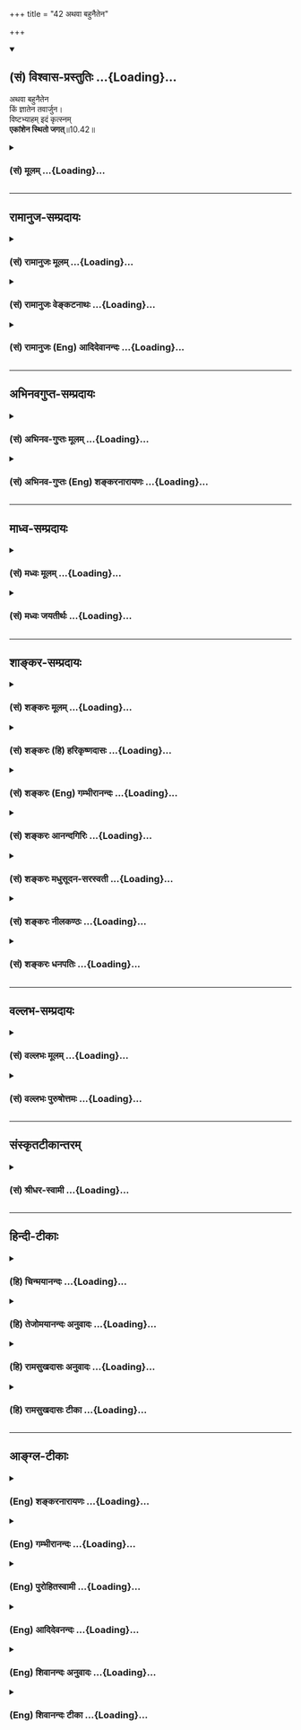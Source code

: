 +++
title = "42 अथवा बहुनैतेन"

+++
<div class="js_include" newlevelforh1="2" title="(सं) विश्वास-प्रस्तुतिः" unfilled url="/mahAbhAratam/vyAsaH/shlokashaH/06-bhIShma-parva/03-bhagavad-gItA-parva/saMskRtam/vishvAsa-prastutiH/10_vibhUti-vistAra-yoga/42_athavA_bahunaiten.md">
<details open><summary><h2>(सं) विश्वास-प्रस्तुतिः ...{Loading}...</h2></summary>

अथवा बहुनैतेन  
किं ज्ञातेन तवार्जुन।  
विष्टभ्याहम् इदं कृत्स्नम्  
**एकांशेन स्थितो जगत्**॥10.42॥
</details>
</div>
<div class="js_include collapsed" newlevelforh1="3" title="(सं) मूलम्" unfilled url="/mahAbhAratam/vyAsaH/shlokashaH/06-bhIShma-parva/03-bhagavad-gItA-parva/saMskRtam/mUlam/10_vibhUti-vistAra-yoga/42_athavA_bahunaiten.md">
<details><summary><h3>(सं) मूलम् ...{Loading}...</h3></summary>

अथवा बहुनैतेन किं ज्ञातेन तवार्जुन।  
विष्टभ्याहमिदं कृत्स्नमेकांशेन स्थितो जगत्।।10.42।।
</details>
</div>


_________________
## रामानुज-सम्प्रदायः
<div class="js_include collapsed" newlevelforh1="3" title="(सं) रामानुजः मूलम्" unfilled url="/mahAbhAratam/vyAsaH/shlokashaH/06-bhIShma-parva/03-bhagavad-gItA-parva/saMskRtam/rAmAnujaH/mUlam/10_vibhUti-vistAra-yoga/42_athavA_bahunaiten.md">
<details><summary><h3>(सं) रामानुजः मूलम् ...{Loading}...</h3></summary>

।।10.42।।**बहुना ऐतेन** उच्यमानेन **ज्ञानेन किं** प्रयोजनम् **इदं**
चिदचिदात्मकं **कृत्स्नं जगत्** कार्यावस्थं कारणावस्थं स्थूलं सूक्ष्मं च
स्वरूपसद्भावे स्थितौ प्रवृत्तिभेदे च यथा मत्संकल्पं न अतिवर्तेत तथा मम
महिम्नः अयुतायुतांशेन **विष्टभ्य अहम् अवस्थितः।** यथा उक्तं भगवता
पराशरेण -- यस्यायुतायुतांशांशे विश्वशक्तिरियं स्थिता। (वि॰ पु॰ 1।9।53)
इति।

</details>
</div>
<div class="js_include collapsed" newlevelforh1="3" title="(सं) रामानुजः वेङ्कटनाथः" unfilled url="/mahAbhAratam/vyAsaH/shlokashaH/06-bhIShma-parva/03-bhagavad-gItA-parva/saMskRtam/rAmAnujaH/venkaTanAthaH/10_vibhUti-vistAra-yoga/42_athavA_bahunaiten.md">
<details><summary><h3>(सं) रामानुजः वेङ्कटनाथः ...{Loading}...</h3></summary>

  
  
।।10.42।। प्राधान्यतः \[10।19\] इत्युपक्रान्तमुपसंहृतम् अथ सङ्क्षेपादपि
सङ्क्षेपेण प्रधानाप्रधानसमस्तविभूतिसंग्रहमाहअथवा इति
श्लोकेन। उच्यमानेनेति एतच्छब्द उक्त्यवसानराहित्यपर इति भावः।
विभूतिपर्यवसानज्ञानरूपं प्रयोजनं न सिध्येदित्यभिप्रायेणाह -- किं
प्रयोजनमिति। इदमित्यनेन तत्तत्प्रमाणप्रतिपन्नवैचित्र्यं
सूचितमित्यभिप्रायेणचिदचिदात्मकमित्युक्तम्। कार्येत्यादिना
कृत्स्नशब्दाभिप्रेतविवरणम्। स्थूलं सूक्ष्मं चेति
कार्यकारणावस्थयोर्यथाक्रममन्वयः। स्वरूपेत्यादिना विष्टम्भनप्रयोजनकथनम्।
अनित्येषु स्वरूपसद्भाव उत्पत्तिः नित्येषु त्वसद्व्यतिरेकः। नित्यानां
स्वरूपमपि हि भगवतो नित्येच्छासिद्धम्। इदं च प्रागेव प्रपञ्चितम्। अत्र
स्वरूपैकदेशावतारादिरूपांशव्युदासाय नियमनप्रकरणबलाच्चमम महिम्न
इत्युक्तम्। अत्र महिमशब्देन प्रकृतं नियमनसामर्थ्यमेव विवक्षितम्। अत
एवतेजोंशसम्भवम् इत्यनेनैकार्थ्यम्। एकशब्दोऽत्रातिक्षुद्रत्वपर
इत्यभिप्रायेणोक्तंअयुतायुतांशेनेति। स्तम्भनमत्र स्वैरान्निवारणम्
स्ववशीकरणरूपमधिष्ठानं वा। एकांशेन इत्यत्र स्वोक्तमर्थं
संवादयतियथोक्तमिति। विश्वशक्तिः विश्वमेव शक्तिः;
तत्तत्कार्योपयुक्तविशेषभूतं विश्वमित्यर्थः। तेजोंशसम्भवम् \[10।41\]
इत्यनन्तरं अभिधानात्एकांशेन इत्यस्याप्यंशशब्दस्य तद्विषयत्वमेव
न्याय्यमिति भावः। इति कवितार्किकसिंहस्य सर्वतन्त्रस्वतन्त्रस्य
श्रीमद्वेङ्कटनाथस्य वेदान्ताचार्यस्य कृतिषु  
  

</details>
</div>
<div class="js_include collapsed" newlevelforh1="3" title="(सं) रामानुजः (Eng) आदिदेवानन्दः" unfilled url="/mahAbhAratam/vyAsaH/shlokashaH/06-bhIShma-parva/03-bhagavad-gItA-parva/saMskRtam/rAmAnujaH/english/AdidevAnandaH/10_vibhUti-vistAra-yoga/42_athavA_bahunaiten.md">
<details><summary><h3>(सं) रामानुजः (Eng) आदिदेवानन्दः ...{Loading}...</h3></summary>

10.42 What is the use to you of this detailed knowledge taught by Me; I sustain this universe with an infinitesimal fraction of My power - this universe consisting of sentient and non-sentient entities, whether in effect or causal condition, whether gross or subtle - in such a manner that it does not violate My will in preserving its proper form,
existence and various activities. As said by Bhagavan Parasara: 'On an infinitesimal fraction of this energy, this universe rests' (V. P.,
1.9.53).

</details>
</div>


_________________
## अभिनवगुप्त-सम्प्रदायः
<div class="js_include collapsed" newlevelforh1="3" title="(सं) अभिनव-गुप्तः मूलम्" unfilled url="/mahAbhAratam/vyAsaH/shlokashaH/06-bhIShma-parva/03-bhagavad-gItA-parva/saMskRtam/abhinava-guptaH/mUlam/10_vibhUti-vistAra-yoga/42_athavA_bahunaiten.md">
<details><summary><h3>(सं) अभिनव-गुप्तः मूलम् ...{Loading}...</h3></summary>

।।10.19 -- 10.42।। हन्त ते कथयिष्यामीत्यादि जगत्स्थित इत्यन्तम्। अहमात्मा
(श्लो. 20) इत्यनेन व्यवच्छेदं वारयति। अन्यथा स्थावराणां हिमालय
इत्यादिवाक्येषु हिमालय एव भगवान् नान्य इति व्यवच्छेदेन;
निर्विभागत्वाभावात् ब्रह्मदर्शनं खण्डितम् अभविष्यत्। यतो यस्याखण्डाकारा
व्याप्तिस्तथा चेतसि न उपारोहति; तां च \[यो\] जिज्ञासति
तस्यायमुपदेशग्रन्थः। तथाहि उपसंहारे ( उपसंहारेण)
भेदाभेदवादं,यद्यद्विभूतिमत्सत्त्वम् (श्लो -- 41) इत्यनेनाभिधाय;
पश्चादभेदमेवोपसंहरति अथवा बहुनैतेन -- विष्टभ्याहमिदं -- एकांशेन जगत्
स्थितः (श्लो -- 42) इति। उक्तं हि -- पादोऽस्य विश्वा भूतानि
त्रिपादस्यामृतं दिवि।। इति -- RV; X; 90; 3प्रजानां सृष्टिहेतुः सर्वमिदं
भगवत्तत्त्वमेव तैस्तेर्विचित्रै रूपैर्भाव्यमानं +++(S
तत्त्वमेतैस्तैर्विचित्रैः रूपैः ; N -- विचित्ररूपै -- )+++ सकलस्य +++(S;N
सकलमस्य)+++ विषयतां यातीति।  
  

</details>
</div>
<div class="js_include collapsed" newlevelforh1="3" title="(सं) अभिनव-गुप्तः (Eng) शङ्करनारायणः" unfilled url="/mahAbhAratam/vyAsaH/shlokashaH/06-bhIShma-parva/03-bhagavad-gItA-parva/saMskRtam/abhinava-guptaH/english/shankaranArAyaNaH/10_vibhUti-vistAra-yoga/42_athavA_bahunaiten.md">
<details><summary><h3>(सं) अभिनव-गुप्तः (Eng) शङ्करनारायणः ...{Loading}...</h3></summary>

10.19-42 Hanta te etc. upto jagat sthitah. I am the Soul etc. (verse 20)
: By this \[the Bhagavat\] wards off the exclusion \[of any being as
different form Him\]. Otherwise the sentences like 'Of the immovable \[I
am\] the the Himalayas' (verse 25) etc., would amount to the exclusive
statement that the Himalayan range is the Bhagavat and not any other
one. In that case, the indiscriminateness of the Brahman is not
established and hence the realisation of the Brahman would be a partial
(or conditioned) one. For, the \[present\] text of exposition is
intended for that seeker whose mind cannot contemplate on the
all-pervasiveness \[of the Brahman\], but who \[at the same time\] is
desirous of realising that \[all-pervasiveness\]. Hence, while
concluding, \[the Bhagavat\] teaches the theory of duality-cumunity by
saying 'whatsoever being exists with the manifesting power' etc., and
then concludes the topic with the theory of absolute unity, as 'Or what
is the use of this elaboration;I remain pervading this \[universe\]
by a single fraction \[of Myself\] This has been declared indeed \[in
the scriptures\] as : 'All beings constitute \[only\] His one-fourth;
His \[other\] immortal three-forths are in the heaven.' (Rgveda, X, xc,
3). Thus, all this and the prime cause of creatures, are nothing but the
Bhagavat (Absolute). And hence, He Himself becomes the object of
knowledge of all, but being comprehended with the different strange
alities.

</details>
</div>


_________________
## माध्व-सम्प्रदायः
<div class="js_include collapsed" newlevelforh1="3" title="(सं) मध्वः मूलम्" unfilled url="/mahAbhAratam/vyAsaH/shlokashaH/06-bhIShma-parva/03-bhagavad-gItA-parva/saMskRtam/madhvaH/mUlam/10_vibhUti-vistAra-yoga/42_athavA_bahunaiten.md">
<details><summary><h3>(सं) मध्वः मूलम् ...{Loading}...</h3></summary>

।।10.42।। किमिति वक्ष्यमाणप्राधान्यज्ञापनार्थं; न तूक्तनिष्फलत्वज्ञानाय।
तथा सति नोच्येत। अज्ञात्वैनं सविशेषयुक्तं देवं वरं को विमुच्येत बन्धात्
इत्यृग्वेदखिलेषु। त्वं तु बहुफलप्राप्तियोग्य इति तवेति विशेषणम्।
अन्यस्तुत्यर्थत्वेन प्रसिद्धश्चैवात्र किंशब्दः। रागद्वेषौ यदि स्यातां
तपसा किं प्रयोजनम्। तावुभौ यदि न स्यातां तपसा किं प्रयोजनम् इत्यादौ।
प्राधान्यं च सिद्धमेकत्र दर्शनात्सर्वत्र भगवद्दर्शनस्य। यो मां पश्यति
सर्वत्र \[6।30\] इत्यादौ।

</details>
</div>
<div class="js_include collapsed" newlevelforh1="3" title="(सं) मध्वः जयतीर्थः" unfilled url="/mahAbhAratam/vyAsaH/shlokashaH/06-bhIShma-parva/03-bhagavad-gItA-parva/saMskRtam/madhvaH/jayatIrthaH/10_vibhUti-vistAra-yoga/42_athavA_bahunaiten.md">
<details><summary><h3>(सं) मध्वः जयतीर्थः ...{Loading}...</h3></summary>

।।10.42।। अथवा बहुनैतेन किं ज्ञातेन इति पूर्वोक्तव्यस्तज्ञानाक्षेपात्
तस्य निष्फलत्वमिति प्रतीतिनिरासार्थमाह -- **किमि**ति। किमित्ययमाक्षेपो
वक्ष्यमाणसर्वव्याप्तरूपज्ञानस्योक्तरविप्रभृतिपरिच्छिन्नवस्तुस्वरूपज्ञानापेक्षया
प्राधान्यज्ञापनार्थमेव; न तूक्तविशेषज्ञानस्य निष्फलत्वज्ञापनार्थम्।
निष्फलत्वे तदुक्तिवैयर्थ्यापत्तिरित्यर्थः। ननु व्याप्तिज्ञानेनैव
मुक्तिसम्भवाद्विशेषज्ञानं व्यर्थमेव किं न स्यात् इत्यत आह --
**अज्ञात्वे**ति। प्रियशिरस्त्वाद्यप्राप्तिः इत्यादिकं ध्यानापेक्षयोक्तं
ज्ञानापेक्षया तु श्रुतिरित्यविरोधः; अथवा विशिष्टाधिकारिविषयेयं श्रुतिः।
ननु व्याप्तज्ञानयोग्यानां विशेषज्ञानं निष्फलमेव;अन्यान्प्रति तु तदुक्तिः
इति व्यवस्थाऽस्तु; तवेति विशेषणसामर्थ्यादित्यत आह -- **त्वं त्वि**ति।
अतो न तव विशेषज्ञानमात्रेणालमिति ज्ञापयितुमिति शेषः।
विशेषणस्यान्यथासिद्धत्वान्नोक्तव्यवस्थाकल्पकत्वमिति भावः। ननु किं
ज्ञातेन न किमपीति शब्दादुक्तस्य नैष्फल्ये,प्रतीते
तदुक्तिवैयर्थ्यप्रसङ्गात्
बाधकान्निष्फलाल्पफलयोर्महाफलत्वाभावसादृश्याद्गौण्या
वृत्त्योक्तस्याप्राधान्यप्रतीतावर्थाद्वक्ष्यमाणस्य
प्राधान्यप्रतीतिरित्युक्तम्; तत्र गौणप्रयोगे प्रयोजनं वाच्यमिति चेत्; न
रूढोपचारत्वादिति भावेनाह -- **अन्ये**ति। स्तुतिः प्रशस्तताज्ञापनम्।
अर्थः प्रयोजनम्। स्यादिदं व्याख्यानं यदि
परिच्छिन्नज्ञानाद्व्याप्तिज्ञानस्य प्राधान्यं प्रमितं स्यात्। तदेव कुतः
इत्यत आह -- **प्राधान्यं चे**ति। यो मां इति विशिष्टफलकथनात्।
न्यायसिद्धोऽप्यर्थो वाक्यसम्मत्या दृढो भवतीत्येतदुक्तम्।

</details>
</div>


_________________
## शाङ्कर-सम्प्रदायः
<div class="js_include collapsed" newlevelforh1="3" title="(सं) शङ्करः मूलम्" unfilled url="/mahAbhAratam/vyAsaH/shlokashaH/06-bhIShma-parva/03-bhagavad-gItA-parva/saMskRtam/shankaraH/mUlam/10_vibhUti-vistAra-yoga/42_athavA_bahunaiten.md">
<details><summary><h3>(सं) शङ्करः मूलम् ...{Loading}...</h3></summary>

।।10.42।। --,**अथवा बहुना एतेन** एवमादिना **किं ज्ञातेन तव अर्जुन**
स्यात् सावशेषेण। अशेषतः त्वम् उच्यमानम् अर्थं श्रृणु -- **विष्टभ्य**
विशेषतः स्तम्भनं दृढं कृत्वा **इदं कृत्स्नं जगत् एकांशेन** एकावयवेन
एकपादेन; सर्वभूतस्वरूपेण इत्येतत् तथा च मन्त्रवर्णः -- पादोऽस्य विश्वा
भूतानि (तै0 आर0 3।12) **इति स्थितः** अहम् इति।। इति
श्रीमत्परमहंसपरिव्राजकाचार्यस्य
श्रीगोविन्दभगवत्पूज्यपादशिष्यस्य,श्रीमच्छंकरभगवतः कृतौ
श्रीमद्भगवद्गीताभाष्ये  
  
दशमोऽध्यायः।। ,

</details>
</div>
<div class="js_include collapsed" newlevelforh1="3" title="(सं) शङ्करः (हि) हरिकृष्णदासः" unfilled url="/mahAbhAratam/vyAsaH/shlokashaH/06-bhIShma-parva/03-bhagavad-gItA-parva/saMskRtam/shankaraH/hindI/harikRShNadAsaH/10_vibhUti-vistAra-yoga/42_athavA_bahunaiten.md">
<details><summary><h3>(सं) शङ्करः (हि) हरिकृष्णदासः ...{Loading}...</h3></summary>

।।10.42।। अथवा हे अर्जुन इस उपर्युक्त प्रकारसे वर्णन किये हुए अधूरे
विभूतिविस्तारके जाननेसे तेरा क्या ( प्रयोजन सिद्ध ) होगा; ( तू तो बस; )
यह सम्पूर्णतासे कहा जानेवाला अभिप्राय ही सुन ले -- मैं एक अंशसे अर्थात्
सर्व भूतोंका आत्मरूप जो मेरा एक अवयव है उससे; इस सारे जगत्को विशेष रूपसे
दृढ़तापूर्वक धारण करके स्थित हो रहा हूँ। ऐसा ही वेदमन्त्र भी कहते हैं कि
समस्त भूत इस परमेश्वरका एक पाद है। इत्यादि।

</details>
</div>
<div class="js_include collapsed" newlevelforh1="3" title="(सं) शङ्करः (Eng) गम्भीरानन्दः" unfilled url="/mahAbhAratam/vyAsaH/shlokashaH/06-bhIShma-parva/03-bhagavad-gItA-parva/saMskRtam/shankaraH/english/gambhIrAnandaH/10_vibhUti-vistAra-yoga/42_athavA_bahunaiten.md">
<details><summary><h3>(सं) शङ्करः (Eng) गम्भीरानन्दः ...{Loading}...</h3></summary>

10.42 Athava, or, on the other hand; kim, what is the need; of tava
jnatena, your knowing; etena bahuna, this extensively-but
imcompletely-in the above manner, O Arjuna; You listen to this subject
that is going to be stated in its fullness: Aham, I; sthitah, remain;
vistabhya, sustaining, supporting, holding firmly, in a special way;
idam, this; krtsnam, whole; jagat, creation; ekamsena, by a part, by a
foot \[The Universe is called a foot of His by virtue of His having the
limiting adjunct of being its efficient and material cause.\] (of
Myself), i.e. as the Self of all things \[As the material and the
efficient cause of all things\]. The Vedic text, 'All beings form a foot
of His' (Rg., Pu. Su. 10.90.3; Tai. Ar. 3.12.3) support this. \[A Form
constituted by the whole of creation has been presented in this chapter
for meditation. Thery the unalified transcendental Reality, implied by
the word tat (in tattva-masi) and referred to by the latter portion of
the Commentator's otation (viz tripadasyamrtam divi: The immortal
three-footed One is established in His own effulgence), becomes
established.\]

</details>
</div>
<div class="js_include collapsed" newlevelforh1="3" title="(सं) शङ्करः आनन्दगिरिः" unfilled url="/mahAbhAratam/vyAsaH/shlokashaH/06-bhIShma-parva/03-bhagavad-gItA-parva/saMskRtam/shankaraH/AnandagiriH/10_vibhUti-vistAra-yoga/42_athavA_bahunaiten.md">
<details><summary><h3>(सं) शङ्करः आनन्दगिरिः ...{Loading}...</h3></summary>

।।10.42।। सर्वेषां सुगमत्वायावयवशो विभूतिमुक्त्वा भक्तानुग्रहार्थं
साकल्येन तामाह -- **अथवेति।** पक्षान्तरपरिग्रहार्थमथवेत्युक्तम्। बहुधा
विस्तीर्णेनैतेन संज्ञातेन सावशेषेण तव शक्तस्य न किंचित्फलं स्यादित्याह
-- **बहुनेति।** नहि विभूतिषूक्तासु ज्ञातासु सर्वं ज्ञायते कासांचिदेव
विभूतीनामुक्तत्वादित्यर्थः। तर्हि केनोपदेशेनाल्पाक्षरेण सर्वोऽर्थो
ज्ञातुं शक्यते तत्राह -- **अशेषत इति।** विशेषतः स्तंभनं विधरणं
सर्वभूतस्वरूपेण सर्वप्रपञ्चोपादानशक्त्युपाधिकेनैकेन पादेन कृत्स्नं
जगद्विधृत्य स्थितोऽस्मीति संबन्धः। तत्रैव श्रुतिं प्रमाणयति --
**तथाचेति।** तदनेन भगवतो नानाविधा विभूतीर्ध्येयत्वेन ज्ञेयत्वेन
चोपदिश्यन्ते। सर्वप्रपञ्चात्मकं ध्येयं रूपं दर्शयित्वात्रिपादस्यामृतं
दिवि इति प्रपञ्चाधिकं निरुपाधिकं तत्त्वमुपदिशता
परिपूर्णसच्चिदानन्दैकतानस्तत्पदलक्ष्योऽर्थो निर्धारितः। इति
श्रीमत्परमहंसपरिव्राजकाचार्यश्रीमच्छुद्धानन्दपूज्यपादशिष्यानन्दगिरिकृतौ
दशमोऽध्यायः।।10।।  
  

</details>
</div>
<div class="js_include collapsed" newlevelforh1="3" title="(सं) शङ्करः मधुसूदन-सरस्वती" unfilled url="/mahAbhAratam/vyAsaH/shlokashaH/06-bhIShma-parva/03-bhagavad-gItA-parva/saMskRtam/shankaraH/madhusUdana-sarasvatI/10_vibhUti-vistAra-yoga/42_athavA_bahunaiten.md">
<details><summary><h3>(सं) शङ्करः मधुसूदन-सरस्वती ...{Loading}...</h3></summary>

।।10.42।। एवमवयवशो विभूतिमुक्त्वा साकल्येन तामाह -- अथवेति पक्षान्तरे।
बहुनैतेन सावशेषेण ज्ञातेन किं,तव स्यात् हे अर्जुन्; इदं कृत्स्नं सर्वं
जगदेकांशेन एकदेशमात्रेण विष्टभ्य विधृत्य व्याप्य वाहमेव स्थितो
न,मद्व्यतिरिक्तं किंचिदस्तिपादोऽस्य विश्वा भूतानि त्रिपादस्यामृतं दिवि
इति श्रुतेः। तस्मात्किमनेन परिच्छिन्नदर्शनेन सर्वत्र मद्दृष्टिमेव
कुर्वित्यभिप्रायः। कुर्वन्ति केऽपि कृतिनः क्वचिदप्यनन्ते स्वान्तं विधाय
विषयान्तरशान्तिमेव।  
  
त्वत्पादपद्मविगलन्मकरन्दबिन्दुमास्वाद्य माद्यति मुहुर्मधुभिन्मनो मे।।

</details>
</div>
<div class="js_include collapsed" newlevelforh1="3" title="(सं) शङ्करः नीलकण्ठः" unfilled url="/mahAbhAratam/vyAsaH/shlokashaH/06-bhIShma-parva/03-bhagavad-gItA-parva/saMskRtam/shankaraH/nIlakaNThaH/10_vibhUti-vistAra-yoga/42_athavA_bahunaiten.md">
<details><summary><h3>(सं) शङ्करः नीलकण्ठः ...{Loading}...</h3></summary>

।।10.42।। उत्तमाधिकारिणमुद्दिश्याह -- **अथवेति।** मूढान्प्रत्येतदुक्तं;
त्वं तु एतावदेव विद्धि। एकांशेन एकदेशेनाहमिदं विष्टभ्य व्याप्य
स्थितोऽस्मि। पादोऽस्य विश्वा भूतानि इति श्रुतेः। तस्मात्परिच्छिन्नं
दर्शनं त्यक्त्वा सर्वत्र ब्रह्मबुद्धिमेव कुर्वित्याशयः।

</details>
</div>
<div class="js_include collapsed" newlevelforh1="3" title="(सं) शङ्करः धनपतिः" unfilled url="/mahAbhAratam/vyAsaH/shlokashaH/06-bhIShma-parva/03-bhagavad-gItA-parva/saMskRtam/shankaraH/dhanapatiH/10_vibhUti-vistAra-yoga/42_athavA_bahunaiten.md">
<details><summary><h3>(सं) शङ्करः धनपतिः ...{Loading}...</h3></summary>

।।10.42।। एवं संक्षेपविस्तराभ्यां विभूतीरुक्त्वाऽशक्तं प्रत्याह --
अथवेति। एतेन बहुन ज्ञातेन तव किं चित्तशोधकस्यैतज्ज्ञानस्य शुद्धचित्ते
शक्ते त्वयि प्रयोजनाभावादिति ध्वनयन्त्संबोधयति -- हे अर्जुनेति। तर्हि
मया किं चिन्तनीयमित्यपेक्षायामाह। इदं सर्व जगत् एकांशेनावष्टभ्य स्तम्भनं
कृत्वाहं स्थितः। तथाच श्रुतिःपादोऽस्य विश्वा भूतानीति। अथवाऽनेन
श्लोकेनार्जनपृष्टो योग उक्तः। एवं दशमाध्यायेन ज्ञेयं ज्ञानोपायभूतं
योगविभूतिमत् ध्येयज्ञानं प्रदर्शयता तत्पदार्थो निरुपितः। इति
श्रीपरमहंसपरिव्राजकाचार्यश्रीबालस्वामिश्रीपादशिष्यदत्तवंशावतंसरामकुमारसूनुधनपतिविदुषा
विरचित्तायां श्रीगीताभाष्योत्कर्षदीपिकायां दशमोऽध्यायः।।10।।  
  

</details>
</div>


_________________
## वल्लभ-सम्प्रदायः
<div class="js_include collapsed" newlevelforh1="3" title="(सं) वल्लभः मूलम्" unfilled url="/mahAbhAratam/vyAsaH/shlokashaH/06-bhIShma-parva/03-bhagavad-gItA-parva/saMskRtam/vallabhaH/mUlam/10_vibhUti-vistAra-yoga/42_athavA_bahunaiten.md">
<details><summary><h3>(सं) वल्लभः मूलम् ...{Loading}...</h3></summary>

।।10.42।। एवं विभूतिप्रक्रियां योगे निपात्योसंहरति -- अथवेति। अथवा
बहुनैतेनोच्यमानेनेह ज्ञातेन विशेषेण तव किं अहं पुरुषोत्तमोऽधिदेव
एकांशेनाक्षरमहिम्नाऽध्यात्मरूपेण कृत्स्नमिदं चेतनाचेतनात्मकं जगदधिभूतं
कार्यशरीरावस्थं सूक्ष्मं च विष्टभ्य विधृत्य व्याप्य नियम्य च
स्थितोऽस्मीति योगं ममैश्वर्यं जानीहि। एतेन स्वस्यैकांशेन
जगद्विष्टम्भकथनात् कृत्स्नप्रसक्तिरपि वारिता। तेन माहात्म्यं सूचितम्।

</details>
</div>
<div class="js_include collapsed" newlevelforh1="3" title="(सं) वल्लभः पुरुषोत्तमः" unfilled url="/mahAbhAratam/vyAsaH/shlokashaH/06-bhIShma-parva/03-bhagavad-gItA-parva/saMskRtam/vallabhaH/puruShottamaH/10_vibhUti-vistAra-yoga/42_athavA_bahunaiten.md">
<details><summary><h3>(सं) वल्लभः पुरुषोत्तमः ...{Loading}...</h3></summary>

  
  
।।10.42।। एवं विभूत्यादिमत्सु भगवदंशज्ञानेनान्यत्र हेयत्वादिबुद्धौ
सर्वस्य भगवदात्मकत्वं भज्येतेत्यन्यं प्रकारमाह -- अथवेति। अथवा
पक्षान्तरेण। हे अर्जुन तव बहुना नानाविधेन ज्ञातेन किं कार्यम् न
किमपीत्यर्थः। यत एतेन नानाज्ञानेन न किञ्चित् कार्यम्; अतः
कार्योपयोगिस्वरूपमाह -- इदं परिदृश्यमानं जगत् कृत्स्नं सम्पूर्णं एकांशेन
क्रीडात्मकेन विष्टभ्य धृत्वा स्थितोऽस्म्यहमेवेत्यर्थः। अनेन सर्वं
मत्क्रीडारूपमेव चिन्तयेति भावो बोधितः। प्रतीयते जगन्नानाविधं
स्वाज्ञानभावतः। विभूतिरूपं श्रीकृष्णस्तन्नाशायाऽब्रवीन्नरम्।।10।।  
  
इति श्रीभगवद्गीतामृततरङ्गिण्यां दशमोऽध्यायः।।10।।  
  

</details>
</div>


_________________
## संस्कृतटीकान्तरम्
<div class="js_include collapsed" newlevelforh1="3" title="(सं) श्रीधर-स्वामी" unfilled url="/mahAbhAratam/vyAsaH/shlokashaH/06-bhIShma-parva/03-bhagavad-gItA-parva/saMskRtam/shrIdhara-svAmI/10_vibhUti-vistAra-yoga/42_athavA_bahunaiten.md">
<details><summary><h3>(सं) श्रीधर-स्वामी ...{Loading}...</h3></summary>

।।10.42।। अथवा किमनेन परिच्छिन्नज्ञानेन सर्वत्र समदृष्टिमेव कुर्वित्याह
**-- अथवेति।** बहुना पृथग्ज्ञातेन किं तव कार्यं। यदिदं सर्वं
जगदेकांशेनैकदेशमात्रेण विष्टभ्य धृत्वा व्याप्येति वाहमेव स्थितः न
मद्व्यतिरिक्तं किंचिदस्तिपादोऽस्य विश्वा भूतानि इति श्रुतेः।

</details>
</div>


_________________
## हिन्दी-टीकाः
<div class="js_include collapsed" newlevelforh1="3" title="(हि) चिन्मयानन्दः" unfilled url="/mahAbhAratam/vyAsaH/shlokashaH/06-bhIShma-parva/03-bhagavad-gItA-parva/hindI/chinmayAnandaH/10_vibhUti-vistAra-yoga/42_athavA_bahunaiten.md">
<details><summary><h3>(हि) चिन्मयानन्दः ...{Loading}...</h3></summary>

।।10.42।। यद्यपि मित्रता और स्नेह के उत्स्फूर्त भावावेश में श्रीकृष्ण ने
अर्जुन को अपनी विभूति (समष्टि रूप) और योग ( व्यष्टि रूप) को वर्णन करने
का वचन दिया था; परन्तु एकएक उदाहरण देते समय उन्होंने अपने को इस कार्य के
लिए सर्वथा असमर्थ पाया। अनन्त तत्त्व के अनन्त विस्तार का वर्णन कैसे संभव
हो सकता है असमर्थता के कारण उन्हें विषाद है किन्तु पुन अपने शिष्य के
प्रति अत्यन्त प्रेम के कारण; भगवान् श्रीकृष्ण सम्पूर्ण अध्याय का सार इस
अन्तिम श्लोक में बताते हैं। इस बहुत जानने से तुम्हारा क्या प्रयोजन है
वास्तव मे देखा जाय; तो अनन्त तत्त्व को प्रत्येक परिच्छिन्न रूप में
दर्शाने का प्रयत्न व्यर्थ ही है; क्योंकि वह असंभव है। मिट्टी को समस्त
विद्यमान घटों में तथा जल को सम्पूर्ण तरंगों में एकएक करके दिखाना असंभव
है। केवल इतना ही किया जा सकता है कि कुछ उदाहरणों के द्वारा विद्यार्थियों
को तत्त्व का दर्शन करने की कला को सिखाया जाय। गणित के अध्यापन में इसी
पद्धति का उपयोग किया जाता है। मैं इस सम्पूर्ण जगत् को अपने एक अंश मात्र
से धारण करके स्थित हूँ वेदान्त में जगत् शब्द में वे समस्त अनुभव समाविष्ट
है; जो हम अपनी इन्द्रियों; मन और बुद्धि के द्वारा प्राप्त करते हैं।
संक्षेप में जिन वस्तुओं को हम दृश्य रूप में जानते हैं; वे सभी जगत् शब्द
की परिभाषा में आते हैं। इसमें दृश्य पदार्थ; भावनाएं; विचार और उनको ग्रहण
करने वाली इन्द्रियादि उपाधियाँ भी सम्मिलित हैं। इस श्लोक की दूसरी पंक्ति
में भगवान् श्रीकृष्ण आत्मस्वरूप की दृष्टि से कहते हैं कि यह सम्पूर्ण
जगत् उनके एक अंश मात्र में धारण किया हुआ है। इस कथन का एक और दार्शनिक
अभिप्राय यह है कि सत्य का अधिकांश भाग इस जगत् तथा उसके विकारों से सर्वथा
निर्लिप्त है यद्यपि सर्वत्र समान रूप से व्याप्त अखण्ड सत्य में इस प्रकार
अंशों का भेद नहीं किया जा सकता; तथापि लौकिक परिच्छिन्न भाषा के शब्दों
द्वारा पारमार्थिक सत्य को निर्देशित करने की यह एक औपनिषदीय पद्धति
है। conclusion तत्सदिति श्रीमद्भगवद्गीतासूपनिषस्तु ब्रह्मविद्यायां
योगशास्त्रे,श्रीकृष्णार्जुनसंवादे विभूतियोगो नाम दशमोऽध्याय।। इस प्रकार
श्रीकृष्णार्जुनसंवाद के रूप में ब्रह्मविद्या और योगशास्त्र स्वरूप
श्रीमद्भगवद्गीतोपनिषद् का विभूतियोग नामक दंसवा अध्याय समाप्त होता है।

</details>
</div>
<div class="js_include collapsed" newlevelforh1="3" title="(हि) तेजोमयानन्दः अनुवादः" unfilled url="/mahAbhAratam/vyAsaH/shlokashaH/06-bhIShma-parva/03-bhagavad-gItA-parva/hindI/tejomayAnandaH/anuvAdaH/10_vibhUti-vistAra-yoga/42_athavA_bahunaiten.md">
<details><summary><h3>(हि) तेजोमयानन्दः अनुवादः ...{Loading}...</h3></summary>

।।10.42।। अथवा हे अर्जुन ! बहुत जानने से तुम्हारा क्या प्रयोजन है; मैं
इस सम्पूर्ण जगत् को अपने एक अंश मात्र से धारण करके स्थित हूँ।।

</details>
</div>
<div class="js_include collapsed" newlevelforh1="3" title="(हि) रामसुखदासः अनुवादः" unfilled url="/mahAbhAratam/vyAsaH/shlokashaH/06-bhIShma-parva/03-bhagavad-gItA-parva/hindI/rAmasukhadAsaH/anuvAdaH/10_vibhUti-vistAra-yoga/42_athavA_bahunaiten.md">
<details><summary><h3>(हि) रामसुखदासः अनुवादः ...{Loading}...</h3></summary>

।।10.42।। अथवा हे अर्जुन ! तुम्हें इस प्रकार बहुत-सी बातें जाननेकी क्या
आवश्यकता है; मैं अपने किसी एक अंशसे सम्पूर्ण जगत् को व्याप्त करके
स्थित हूँ।

</details>
</div>
<div class="js_include collapsed" newlevelforh1="3" title="(हि) रामसुखदासः टीका" unfilled url="/mahAbhAratam/vyAsaH/shlokashaH/06-bhIShma-parva/03-bhagavad-gItA-parva/hindI/rAmasukhadAsaH/TIkA/10_vibhUti-vistAra-yoga/42_athavA_bahunaiten.md">
<details><summary><h3>(हि) रामसुखदासः टीका ...{Loading}...</h3></summary>

।।10.42।।***व्याख्या --*'अथवा'--**यह अव्यय-पद देकर भगवान् अर्जुनसे मानो
यह कह रहे हैं कि तुमने जो प्रश्न किया था, उसके अनुसार मैंने उत्तर दिया
ही है; अब मैं अपनी तरफसे तेरे लिये एक विशेष महत्त्वकी सार बात बताता हूँ।

</details>
</div>


_________________
## आङ्ग्ल-टीकाः
<div class="js_include collapsed" newlevelforh1="3" title="(Eng) शङ्करनारायणः" unfilled url="/mahAbhAratam/vyAsaH/shlokashaH/06-bhIShma-parva/03-bhagavad-gItA-parva/english/shankaranArAyaNaH/10_vibhUti-vistAra-yoga/42_athavA_bahunaiten.md">
<details><summary><h3>(Eng) शङ्करनारायणः ...{Loading}...</h3></summary>

10.42. Or, O Arjuna ! Why this detailed statement ; I remain, pervading this entire universe with a single fraction \[of Myself\].

</details>
</div>
<div class="js_include collapsed" newlevelforh1="3" title="(Eng) गम्भीरानन्दः" unfilled url="/mahAbhAratam/vyAsaH/shlokashaH/06-bhIShma-parva/03-bhagavad-gItA-parva/english/gambhIrAnandaH/10_vibhUti-vistAra-yoga/42_athavA_bahunaiten.md">
<details><summary><h3>(Eng) गम्भीरानन्दः ...{Loading}...</h3></summary>

10.42 Or, on the other hand, what is the need of your knowing this extensively, O Arjuna; I remain sustaning this whole creation in a special way with a part (of Myself).

</details>
</div>
<div class="js_include collapsed" newlevelforh1="3" title="(Eng) पुरोहितस्वामी" unfilled url="/mahAbhAratam/vyAsaH/shlokashaH/06-bhIShma-parva/03-bhagavad-gItA-parva/english/purohitasvAmI/10_vibhUti-vistAra-yoga/42_athavA_bahunaiten.md">
<details><summary><h3>(Eng) पुरोहितस्वामी ...{Loading}...</h3></summary>

10.42 But what is the use of all these details to thee; O Arjuna! I sustain this universe with only small part of Myself."

</details>
</div>
<div class="js_include collapsed" newlevelforh1="3" title="(Eng) आदिदेवनन्दः" unfilled url="/mahAbhAratam/vyAsaH/shlokashaH/06-bhIShma-parva/03-bhagavad-gItA-parva/english/AdidevanandaH/10_vibhUti-vistAra-yoga/42_athavA_bahunaiten.md">
<details><summary><h3>(Eng) आदिदेवनन्दः ...{Loading}...</h3></summary>

10.42 But of what use to you is all this extensive knowledge O Arjuna; I stand sustaining this whole universe with a fragment of Mine (of My power).

</details>
</div>
<div class="js_include collapsed" newlevelforh1="3" title="(Eng) शिवानन्दः अनुवादः" unfilled url="/mahAbhAratam/vyAsaH/shlokashaH/06-bhIShma-parva/03-bhagavad-gItA-parva/english/shivAnandaH/anuvAdaH/10_vibhUti-vistAra-yoga/42_athavA_bahunaiten.md">
<details><summary><h3>(Eng) शिवानन्दः अनुवादः ...{Loading}...</h3></summary>

10.42 But, of what avail to thee is the knowledge of all these details,
O Arjuna; I exist, supporting this whole world by one part of Myself.

</details>
</div>
<div class="js_include collapsed" newlevelforh1="3" title="(Eng) शिवानन्दः टीका" unfilled url="/mahAbhAratam/vyAsaH/shlokashaH/06-bhIShma-parva/03-bhagavad-gItA-parva/english/shivAnandaH/TIkA/10_vibhUti-vistAra-yoga/42_athavA_bahunaiten.md">
<details><summary><h3>(Eng) शिवानन्दः टीका ...{Loading}...</h3></summary>

10.42 अथवा or; बहुना (by) many; एतेन (by) this; किम् what; ज्ञातेन
known; तव to thee; अर्जुन O Arjuna; विष्टभ्य supporting; अहम् I; इदम्
this; कृत्स्नम् all; एकांशेन by one part; स्थितः exist; जगत् the world.Commentary The Lord concludes Having established or pervaded this whole world with one fragment of Myself; I remain.This verse is based on the declaration in the Purusha Sukta (RigVeda10.90.3) that One arter of Him is all the cosmos the three arters are the divine transcendent Reality.I exist supporting this whole world by one part; by one limit;
or by one foot. One part of Myself constitutes all beings.All beings form His foot (Taittiriya Aranyaka 3.12). The whole world is one Pada or foot of the Lord. Amsa (part) or Pada (foot) is mere Kalpana or imagination or account of our own ignorance,or limiting adjunct. In reality Brahman is without any such parts or limbs and is formless.Arjuna has now a knowledge of the glories of the Lord. He is fit to behold the magnificent cosmic form of the Lord. Lord Krishna prepares Arjuna for this grand vision by giving him a description of His glories.Arjuna says O Lord; I now realise that the whole world is filled by Thee. I now wish to behold the whole universe in Thee with my eye of intuition.Thus in the Upanishads of the glorious Bhagavad Gita; the science of the Eternal; the scripture of Yoga; the dialogue between Sri Krishna and Arjuna; ends the tenth discourse entitledThe Yoga of the Divine Glories.  
  
,

</details>
</div>
